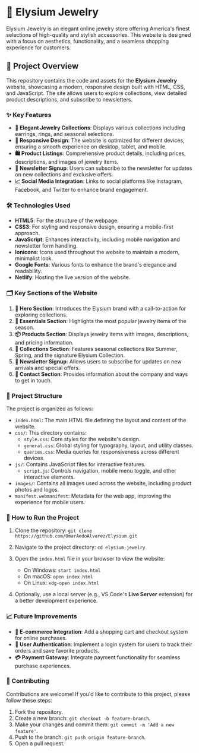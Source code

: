 # 💎 Elysium Jewelry

Elysium Jewelry is an elegant online jewelry store offering America's finest selections of high-quality and stylish accessories. This website is designed with a focus on aesthetics, functionality, and a seamless shopping experience for customers.

## 🌟 Project Overview

This repository contains the code and assets for the **Elysium Jewelry** website, showcasing a modern, responsive design built with HTML, CSS, and JavaScript. The site allows users to explore collections, view detailed product descriptions, and subscribe to newsletters.

### ✨ Key Features

- **💍 Elegant Jewelry Collections**: Displays various collections including earrings, rings, and seasonal selections.
- **📱 Responsive Design**: The website is optimized for different devices, ensuring a smooth experience on desktop, tablet, and mobile.
- **🛍️ Product Listings**: Comprehensive product details, including prices, descriptions, and images of jewelry items.
- **📧 Newsletter Signup**: Users can subscribe to the newsletter for updates on new collections and exclusive offers.
- **📈 Social Media Integration**: Links to social platforms like Instagram, Facebook, and Twitter to enhance brand engagement.

### 🛠️ Technologies Used

- **HTML5**: For the structure of the webpage.
- **CSS3**: For styling and responsive design, ensuring a mobile-first approach.
- **JavaScript**: Enhances interactivity, including mobile navigation and newsletter form handling.
- **Ionicons**: Icons used throughout the website to maintain a modern, minimalist look.
- **Google Fonts**: Various fonts to enhance the brand's elegance and readability.
- **Netlify**: Hosting the live version of the website.

### 🗂️ Key Sections of the Website

1. **🎯 Hero Section**: Introduces the Elysium brand with a call-to-action for exploring collections.
2. **💎 Essentials Section**: Highlights the most popular jewelry items of the season.
3. **📦 Products Section**: Displays jewelry items with images, descriptions, and pricing information.
4. **🌸 Collections Section**: Features seasonal collections like Summer, Spring, and the signature Elysium Collection.
5. **📧 Newsletter Signup**: Allows users to subscribe for updates on new arrivals and special offers.
6. **📍 Contact Section**: Provides information about the company and ways to get in touch.

### 📁 Project Structure

The project is organized as follows:

- `index.html`: The main HTML file defining the layout and content of the website.
- `css/`: This directory contains:
  - `style.css`: Core styles for the website's design.
  - `general.css`: Global styling for typography, layout, and utility classes.
  - `queries.css`: Media queries for responsiveness across different devices.
- `js/`: Contains JavaScript files for interactive features.
  - `script.js`: Controls navigation, mobile menu toggle, and other interactive elements.
- `images/`: Contains all images used across the website, including product photos and logos.
- `manifest.webmanifest`: Metadata for the web app, improving the experience for mobile users.

### 🚀 How to Run the Project

1. Clone the repository:
   `git clone https://github.com/OmarAedoAlvarez/Elysium.git`
   
2. Navigate to the project directory:
   `cd elysium-jewelry`

3. Open the `index.html` file in your browser to view the website:
   - On Windows: `start index.html`
   - On macOS: `open index.html`
   - On Linux: `xdg-open index.html`

4. Optionally, use a local server (e.g., VS Code's **Live Server** extension) for a better development experience.

### 📈 Future Improvements

- **🛒 E-commerce Integration**: Add a shopping cart and checkout system for online purchases.
- **🔐 User Authentication**: Implement a login system for users to track their orders and save favorite products.
- **💳 Payment Gateway**: Integrate payment functionality for seamless purchase experiences.

### 🤝 Contributing

Contributions are welcome! If you'd like to contribute to this project, please follow these steps:

1. Fork the repository.
2. Create a new branch: `git checkout -b feature-branch`.
3. Make your changes and commit them: `git commit -m 'Add a new feature'`.
4. Push to the branch: `git push origin feature-branch`.
5. Open a pull request.

